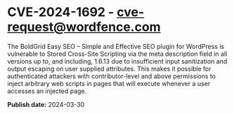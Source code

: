 # CVE-2024-1692 - cve-request@wordfence.com

The BoldGrid Easy SEO – Simple and Effective SEO plugin for WordPress is vulnerable to Stored Cross-Site Scripting via the meta description field in all versions up to, and including, 1.6.13 due to insufficient input sanitization and output escaping on user supplied attributes. This makes it possible for authenticated attackers with contributor-level and above permissions to inject arbitrary web scripts in pages that will execute whenever a user accesses an injected page.

**Publish date:** 2024-03-30
